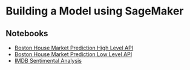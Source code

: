 # Building a Model using SageMaker

## Notebooks

* [Boston House Market Prediction High Level API](./notebooks/boston_housing_xgboost_batch_transform_high_level_api.md)
* [Boston House Market Prediction Low Level API](./notebooks/boston_housing_xgboost_batch_transform_low_level_api.md)
* [IMDB Sentimental Analysis](./notebooks/imdb_sentiment_analysis_xgboost_batch_transform.md)